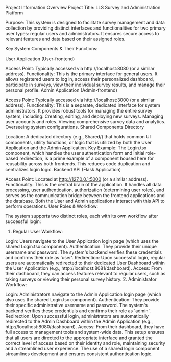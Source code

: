 Project Information Overview
Project Title: LLS Survey and Administration Platform

Purpose:
This system is designed to facilitate survey management and data collection by providing distinct interfaces and functionalities for two primary user types: regular users and administrators. It ensures secure access to relevant features and data based on their assigned roles.

Key System Components & Their Functions:

User Application (User-frontend)

Access Point: Typically accessed via http://localhost:8080 (or a similar address).
Functionality: This is the primary interface for general users. It allows registered users to log in, access their personalized dashboard, participate in surveys, view their individual survey results, and manage their personal profile.
Admin Application (Admin-frontend)

Access Point: Typically accessed via http://localhost:3000 (or a similar address).
Functionality: This is a separate, dedicated interface for system administrators. It provides robust tools for managing the entire survey system, including:
Creating, editing, and deploying new surveys.
Managing user accounts and roles.
Viewing comprehensive survey data and analytics.
Overseeing system configurations.
Shared Components Directory

Location: A dedicated directory (e.g., Shared/) that holds common UI components, utility functions, or logic that is utilized by both the User Application and the Admin Application.
Key Example: The Login.tsx component, which handles the user authentication form and initial role-based redirection, is a prime example of a component housed here for reusability across both frontends. This reduces code duplication and centralizes login logic.
Backend API (Flask Application)

Access Point: Located at http://127.0.0.1:5000 (or a similar address).
Functionality: This is the central brain of the application. It handles all data processing, user authentication, authorization (determining user roles), and serves as the communication bridge between the frontend applications and the database. Both the User and Admin applications interact with this API to perform operations.
User Roles & Workflow:

The system supports two distinct roles, each with its own workflow after successful login:

1. Regular User Workflow:

Login: Users navigate to the User Application login page (which uses the shared Login.tsx component).
Authentication: They provide their unique username and password. The system's backend verifies these credentials and confirms their role as 'user'.
Redirection: Upon successful login, regular users are automatically redirected to their dedicated User Dashboard within the User Application (e.g., http://localhost:8081/dashboard).
Access: From their dashboard, they can access features relevant to regular users, such as taking surveys or viewing their personal survey history.
2. Administrator Workflow:

Login: Administrators navigate to the Admin Application login page (which also uses the shared Login.tsx component).
Authentication: They provide their specific administrative username and password. The system's backend verifies these credentials and confirms their role as 'admin'.
Redirection: Upon successful login, administrators are automatically redirected to the Admin Dashboard within the Admin Application (e.g., http://localhost:8080/dashboard).
Access: From their dashboard, they have full access to management tools and system-wide data.
This setup ensures that all users are directed to the appropriate interface and granted the correct level of access based on their identity and role, maintaining security and a streamlined user experience. The use of a shared login component streamlines development and ensures consistent authentication logic.
